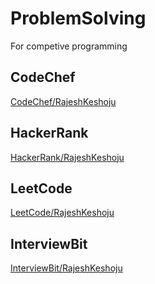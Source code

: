# ProblemSolving
For competive programming

## CodeChef
[CodeChef/RajeshKeshoju](https://www.codechef.com/users/rajeshkeshoju)

## HackerRank
[HackerRank/RajeshKeshoju](https://hackerrank.com/rajeshkeshoju)

## LeetCode
[LeetCode/RajeshKeshoju](https://leetcode.com/rajeshkeshoju)

## InterviewBit
[InterviewBit/RajeshKeshoju](https://interviewbit.com/profile/rajeshkeshoju)
